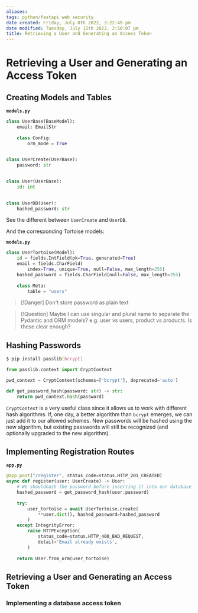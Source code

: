 ```yaml
---
aliases: 
tags: python/fastapi web security 
date created: Friday, July 8th 2022, 3:22:49 pm
date modified: Tuesday, July 12th 2022, 2:50:07 pm
title: Retrieving a User and Generating an Access Token
---
```


# Retrieving a User and Generating an Access Token

## Creating Models and Tables

**`models.py`**

```python
class UserBase(BaseModel):
    email: EmailStr
    
    class Config:
        orm_mode = True
        

class UserCreate(UserBase):
    password: str
    

class User(UserBase):
    id: int
    

class UserDB(User):
    hashed_password: str
```

See the different between `UserCreate` and `UserDB`.

And the corresponding Tortoise models:

**`models.py`**

```python
class UserTortoise(Model):
    id = fields.IntField(pk=True, generated=True)
    email = fields.CharField(
        index=True, unique=True, null=False, max_length=255)
    hashed_password = fields.CharField(null=False, max_length=255)
    
    class Meta:
        table = "users"
```

> [!Danger]
> Don't store password as plain text

> [!Question]
> Maybe I can use singular and plural name to separate the Pydantic and ORM models? e.g. user vs users, product vs products. Is these clear enough?

## Hashing Passwords

```bash
$ pip install passlib[bcrypt]
```

```python
from passlib.context import CryptContext

pwd_context = CryptContext(schemes=['bcrypt'], deprecated='auto')

def get_password_hash(password: str) -> str:
    return pwd_context.hash(password)
```

`CryptContext` is a very useful class since it allows us to work with different hash algorithms. If, one day, a better algorithm than `bcrypt` emerges, we can just add it to our allowed schemes. New passwords will be hashed using the new algorithm, but existing passwords will still be recognized (and optionally upgraded to the new algorithm).

## Implementing Registration Routes

**`app.py`**

```python
@app.post("/register", status_code=status.HTTP_201_CREATED)
async def register(user: UserCreate) -> User:
	# We shouldhash the password before inserting it into our database
    hashed_password = get_password_hash(user.password)
    
    try:
        user_tortoise = await UserTortoise.create(
            **user.dict(), hashed_password=hashed_password
        )
    except IntegrityError:
        raise HTTPException(
            status_code=status.HTTP_400_BAD_REQUEST, 
            detail='Email already exists',
        )
        
    return User.from_orm(user_tortoise)
```

## Retrieving a User and Generating an Access Token

### Implementing a database access token


